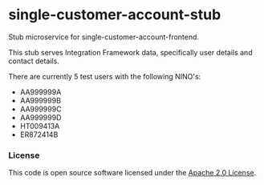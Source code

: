 
# single-customer-account-stub

Stub microservice for single-customer-account-frontend.

This stub serves Integration Framework data, specifically user details and contact details.

There are currently 5 test users with the following NINO's:
- AA999999A
- AA999999B
- AA999999C
- AA999999D
- HT009413A
- ER872414B

### License

This code is open source software licensed under the [Apache 2.0 License]("http://www.apache.org/licenses/LICENSE-2.0.html").
